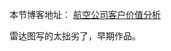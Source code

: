 本节博客地址：
[航空公司客户价值分析](http://www.dydpg.com/2018/08/07/%E8%88%AA%E7%A9%BA%E5%85%AC%E5%8F%B8%E5%AE%A2%E6%88%B7%E4%BB%B7%E5%80%BC%E5%88%86%E6%9E%90/)             
                 
雷达图写的太拙劣了，早期作品。

